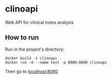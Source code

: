 # clinoapi
Web API for clinical notes analysis

## How to run
Run in the project's directory:
```
docker build -t clinoapi .
docker run -d --name test -p 8080:8080 clinoapi
```

Then go to [localhost:8080](http://localhost:8080)
